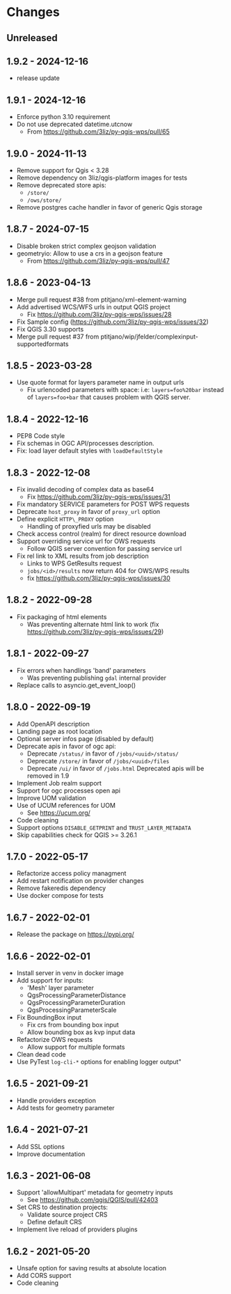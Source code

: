 # Changes


## Unreleased

## 1.9.2 - 2024-12-16

* release update

## 1.9.1 - 2024-12-16

* Enforce python 3.10 requirement
* Do not use deprecated datetime.utcnow
    - From https://github.com/3liz/py-qgis-wps/pull/65

## 1.9.0 - 2024-11-13

* Remove support for Qgis < 3.28
* Remove dependency on 3liz/qgis-platform images for tests
* Remove deprecated store apis:
    - `/store/`
    - `/ows/store/` 
* Remove postgres cache handler in favor of generic Qgis storage

## 1.8.7 - 2024-07-15

* Disable broken strict complex geojson validation
* geometryio: Allow to use a crs in a geojson feature
    - From https://github.com/3liz/py-qgis-wps/pull/47

## 1.8.6 - 2023-04-13

* Merge pull request #38 from ptitjano/xml-element-warning
* Add advertised WCS/WFS urls in output QGIS project
    - Fix https://github.com/3liz/py-qgis-wps/issues/28
* Fix Sample config (https://github.com/3liz/py-qgis-wps/issues/32)
* Fix QGIS 3.30 supports
* Merge pull request #37 from ptitjano/wip/jfelder/complexinput-supportedformats

## 1.8.5 - 2023-03-28

* Use quote format for layers parameter name in output urls
    - Fix urlencoded parameters with space: 
      i.e: `layers=foo%20bar` instead of `layers=foo+bar` that
      causes problem with QGIS server.

## 1.8.4 - 2022-12-16

* PEP8 Code style
* Fix schemas in OGC API/processes description.
* Fix: load layer default styles with `loadDefaultStyle`

## 1.8.3 - 2022-12-08

* Fix invalid decoding of complex data as base64
    - Fix https://github.com/3liz/py-qgis-wps/issues/31
* Fix mandatory SERVICE parameters for POST WPS requests
* Deprecate `host_proxy` in favor of `proxy_url` option
* Define explicit `HTTP\_PROXY` option
    - Handling of proxyfied urls may be disabled
* Check access control (realm) for direct resource download
* Support overriding service url for OWS requests 
    - Follow QGIS server convention for passing service url
* Fix rel link to XML results from job description
    - Links to WPS GetResults request
    - `jobs/<id>/results` now return 404 for OWS/WPS results
    - fix https://github.com/3liz/py-qgis-wps/issues/30

## 1.8.2 - 2022-09-28

* Fix packaging of html elements 
    - Was preventing alternate html link to work
      (fix https://github.com/3liz/py-qgis-wps/issues/29)

## 1.8.1 - 2022-09-27

* Fix errors when handlings 'band' parameters
    - Was preventing publishing `gdal` internal provider 
* Replace calls to asyncio.get\_event\_loop()

## 1.8.0 - 2022-09-19

* Add OpenAPI description
* Landing page as root location
* Optional server infos page (disabled by default)
* Deprecate apis in favor of ogc api:
    - Deprecate `/status/` in favor of `/jobs/<uuid>/status/`
    - Deprecate `/store/` in favor of `/jobs/<uuid>/files`
    - Deprecate `/ui/` in favor of `/jobs.html`
    Deprecated apis will be removed in 1.9
* Implement Job realm support
* Support for ogc processes open api
* Improve UOM validation
* Use of UCUM references for UOM
    - See https://ucum.org/
* Code cleaning
* Support options `DISABLE_GETPRINT` and `TRUST_LAYER_METADATA`
* Skip capabilities check for QGIS >= 3.26.1

## 1.7.0 - 2022-05-17

* Refactorize access policy managment
* Add restart notification on provider changes
* Remove fakeredis dependency
* Use docker compose for tests

## 1.6.7 - 2022-02-01

* Release the package on https://pypi.org/

## 1.6.6 - 2022-02-01

* Install server in venv in docker image
* Add support for inputs:
    * 'Mesh' layer parameter
    * QgsProcessingParameterDistance
    * QgsProcessingParameterDuration
    * QgsProcessingParameterScale
* Fix BoundingBox input
    * Fix crs from bounding box input
    * Allow bounding box as kvp input data
* Refactorize OWS requests
    * Allow support for multiple formats
* Clean dead code 
* Use PyTest `log-cli-*` options for enabling logger output"  

## 1.6.5 - 2021-09-21

* Handle providers exception
* Add tests for geometry parameter

## 1.6.4 - 2021-07-21

* Add SSL options
* Improve documentation

## 1.6.3 - 2021-06-08

* Support 'allowMultipart' metadata for geometry inputs
    * See https://github.com/qgis/QGIS/pull/42403
* Set CRS to destination projects:
    * Validate source project CRS
    * Define default CRS
* Implement live reload of providers plugins

## 1.6.2 - 2021-05-20

* Unsafe option for saving results at absolute location 
* Add CORS support
* Code cleaning
